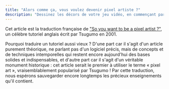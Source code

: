 ```yaml
---
title: "Alors comme ça, vous voulez devenir pixel artiste ?"
description: "Dessinez les décors de votre jeu vidéo, en commençant par un premier tile d'herbe, jusqu'à vous familiariser avec les textures, l'ombrage et le dithering."
---
```


Cet article est la traduction française de ["So you want to be a pixel artist ?"](http://www.yarrninja.com/pixeltutorial/index.html), un célèbre tutoriel anglais écrit par Tsugumo en 2001.

Pourquoi traduire un tutoriel aussi vieux ? D'une part car il s'agit d'un article purement théorique, ne parlant pas d'un logiciel précis, mais de concepts et de techniques intemporelles qui restent encore aujourd'hui des bases solides et indispensables, et d'autre part car il s'agit d'un véritable monument historique : cet article serait le premier à utiliser le terme « pixel art », vraisemblablement popularisé par Tsugumo ! Par cette traduction, nous espérons sauvegarder encore longtemps les précieux enseignements qu'il contient.
